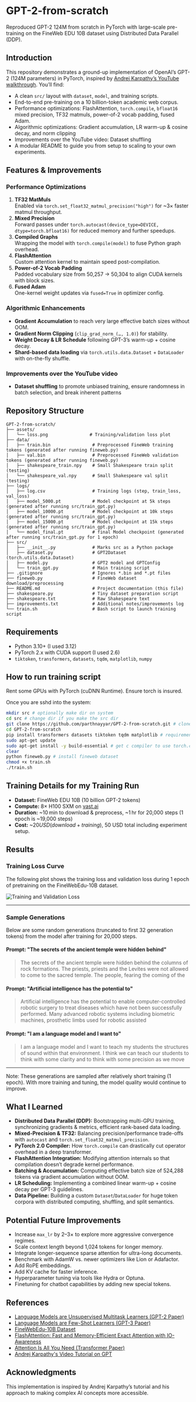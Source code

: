 ﻿# GPT-2-from-scratch

Reproduced GPT-2 124M from scratch in PyTorch with large-scale pre-training on the FineWeb EDU 10B dataset using Distributed Data Parallel (DDP).

## Introduction

This repository demonstrates a ground-up implementation of OpenAI’s GPT-2 (124M parameters) in PyTorch, inspired by [Andrej Karpathy’s YouTube walkthrough](https://www.youtube.com/watch?v=l8pRSuU81PU). You’ll find:

- A clean `src/` layout with `dataset`, `model`, and training scripts.
- End-to-end pre-training on a 10 billion-token academic web corpus.
- Performance optimizations: FlashAttention, `torch.compile`, `bfloat16` mixed precision, TF32 matmuls, power-of-2 vocab padding, fused Adam.
- Algorithmic optimizations: Gradient accumulation, LR warm-up & cosine decay, and norm clipping
- Improvements over the YouTube video: Dataset shuffling
- A modular README to guide you from setup to scaling to your own experiments.

## Features & Improvements

### Performance Optimizations

1. **TF32 MatMuls**  
   Enabled via `torch.set_float32_matmul_precision("high")` for ~3× faster matmul throughput.
2. **Mixed Precision**  
   Forward passes under `torch.autocast(device_type=DEVICE, dtype=torch.bfloat16)` for reduced memory and further speedups.
3. **Compiled Graphs**  
   Wrapping the model with `torch.compile(model)` to fuse Python graph overhead.
4. **FlashAttention**  
   Custom attention kernel to maintain speed post-compilation.
5. **Power-of-2 Vocab Padding**  
   Padded vocabulary size from 50,257 → 50,304 to align CUDA kernels with block sizes.
6. **Fused Adam**  
   One-kernel weight updates via `fused=True` in optimizer config.

### Algorithmic Enhancements

- **Gradient Accumulation** to reach very large effective batch sizes without OOM.
- **Gradient Norm Clipping** (`clip_grad_norm_(…, 1.0)`) for stability.
- **Weight Decay & LR Schedule** following GPT-3’s warm-up + cosine decay.
- **Shard-based data loading** via `torch.utils.data.Dataset` + `DataLoader` with on-the-fly shuffle.

### Improvements over the YouTube video
- **Dataset shuffling** to promote unbiased training, ensure randomness in batch selection, and break inherent patterns

## Repository Structure

```
GPT-2-from-scratch/
├── assets/
│   └── loss.png                # Training/validation loss plot
├── data/
│   ├── train.bin                # Preprocessed FineWeb training tokens (generated after running fineweb.py)
│   ├── val.bin                  # Preprocessed FineWeb validation tokens (generated after running fineweb.py)
│   ├── shakespeare_train.npy    # Small Shakespeare train split (testing)
│   └── shakespeare_val.npy      # Small Shakespeare val split (testing)
├── logs/
│   ├── log.csv                  # Training logs (step, train_loss, val_loss)
│   ├── model_5000.pt            # Model checkpoint at 5k steps (generated after running src/train_gpt.py)
│   ├── model_10000.pt           # Model checkpoint at 10k steps (generated after running src/train_gpt.py)
│   ├── model_15000.pt           # Model checkpoint at 15k steps (generated after running src/train_gpt.py)
│   └── model_final.pt           # final Model checkpoint (generated after running src/train_gpt.py for 1 epoch)
├── src/
│   ├── __init__.py              # Marks src as a Python package
│   ├── dataset.py               # GPT2Dataset (torch.utils.data.Dataset)
│   ├── model.py                 # GPT2 model and GPTConfig
│   └── train_gpt.py             # Main training script
├── .gitignore                   # Ignores *.bin and *.pt files
├── fineweb.py                   # FineWeb dataset download/preprocessing
├── README.md                    # Project documentation (this file)
├── shakespeare.py               # Tiny dataset preparation script
├── shakespeare.txt              # Raw Shakespeare text
├── improvements.txt             # Additional notes/improvements log
└── train.sh                     # Bash script to launch training script
```

## Requirements

- Python 3.10+ (I used 3.12)
- PyTorch 2.x with CUDA support (I used 2.6)
- `tiktoken`, `transformers`, `datasets`, `tqdm`, `matplotlib`, `numpy`

## How to run training script

Rent some GPUs with PyTorch (cuDNN Runtime). Ensure torch is insured.

Once you are sshd into the system:
```bash
mkdir src # optionally make dir on system
cd src # change dir if you make the src dir
git clone https://github.com/parthnayyar/GPT-2-from-scratch.git # clone the repo
cd GPT-2-from-scratch
pip install transformers datasets tiktoken tqdm matplotlib # requirements
sudo apt-get update
sudo apt-get install -y build-essential # get c compiler to use torch.compile
clear
python fineweb.py # install fineweb dataset
chmod +x train.sh
./train.sh
```

## Training Details for my Training Run

- **Dataset:** FineWeb EDU 10B (10 billion GPT-2 tokens)
- **Compute:** 8× H100 SXM on [vast.ai](https://vast.ai)
- **Duration:** ~10 min to download & preprocess, ~1 hr for 20,000 steps (1 epoch is ~19,000 steps)
- **Cost:** ~$20 USD (download + training), ~$50 USD total including experiment setup.

## Results

### Training Loss Curve

The following plot shows the training loss and validation loss during 1 epoch of pretraining on the FineWebEdu-10B dataset.

![Training and Validation Loss](assets/loss.png)

---

### Sample Generations

Below are some random generations (truncated to first 32 generation tokens) from the model after training for 20,000 steps.

#### Prompt: "The secrets of the ancient temple were hidden behind"

> The secrets of the ancient temple were hidden behind the columns of rock formations. The priests, priests and the Levites were not allowed to come to the sacred temple. The people, fearing the coming of the

#### Prompt: "Artificial intelligence has the potential to"

> Artificial intelligence has the potential to enable computer-controlled robotic surgery to treat diseases which have not been successfully performed. Many advanced robotic systems including biometric machines, prosthetic limbs used for robotic assisted

#### Prompt: "I am a language model and I want to"

> I am a language model and I want to teach my students the structures of sound within that environment. I think we can teach our students to think with some clarity and to think with some precision as we move

---

Note: These generations are sampled after relatively short training (1 epoch). With more training and tuning, the model quality would continue to improve.

## What I Learned

- **Distributed Data Parallel (DDP):** Bootstrapping multi-GPU training, synchronizing gradients & metrics, efficient rank-based data loading.
- **Mixed-Precision & TF32:** Balancing precision/performance trade-offs with `autocast` and `torch.set_float32_matmul_precision`.
- **PyTorch 2.0 Compiler:** How `torch.compile` can drastically cut operator overhead in a deep transformer.
- **FlashAttention Integration:** Modifying attention internals so that compilation doesn’t degrade kernel performance.
- **Batching & Accumulation:** Computing effective batch size of 524,288 tokens via gradient accumulation without OOM.
- **LR Scheduling:** Implementing a combined linear warm-up + cosine decay per GPT-3 guidelines.
- **Data Pipeline:** Building a custom `Dataset`/`DataLoader` for huge token corpora with distributed computing, shuffling, and split semantics.

## Potential Future Improvements

- Increase `max_lr` by 2–3× to explore more aggressive convergence regimes.
- Scale context length beyond 1,024 tokens for longer memory.
- Integrate longer-sequence sparse attention for ultra-long documents.
- Benchmark with AdamW vs. newer optimizers like Lion or Adafactor.
- Add RoPE embeddings.
- Add KV cache for faster inference.
- Hyperparameter tuning via tools like Hydra or Optuna.
- Finetuning for chatbot capabilities by adding new special tokens.

## References

- [Language Models are Unsupervised Multitask Learners (GPT-2 Paper)](https://cdn.openai.com/better-language-models/language_models_are_unsupervised_multitask_learners.pdf)
- [Language Models are Few-Shot Learners (GPT-3 Paper)](https://arxiv.org/abs/2005.14165)
- [FineWebEdu-10B Dataset](https://huggingface.co/datasets/HuggingFaceFW/fineweb-edu)
- [FlashAttention: Fast and Memory-Efficient Exact Attention with IO-Awareness](https://arxiv.org/abs/2205.14135)
- [Attention Is All You Need (Transformer Paper)](https://arxiv.org/abs/1706.03762)
- [Andrej Karpathy's Video Tutorial on GPT](https://www.youtube.com/watch?v=l8pRSuU81PU)

## Acknowledgments

This implementation is inspired by Andrej Karpathy’s tutorial and his approach to making complex AI concepts more accessible.
